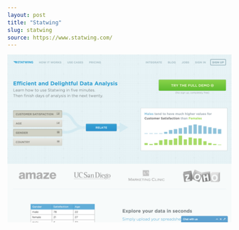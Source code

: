 ```yaml
---
layout: post
title: "Statwing"
slug: statwing
source: https://www.statwing.com/
---
```


<img src="/screenshots/statwing.jpg">
